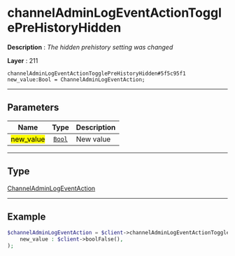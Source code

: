# channelAdminLogEventActionTogglePreHistoryHidden

**Description** : *The hidden prehistory setting was changed*

**Layer** : 211

```tl
channelAdminLogEventActionTogglePreHistoryHidden#5f5c95f1 new_value:Bool = ChannelAdminLogEventAction;
```

---

## Parameters

| Name | Type | Description |
| :---: | :---: | :--- |
| <mark>new_value</mark> | [`Bool`](type/Bool) | New value |

---

## Type

[ChannelAdminLogEventAction](type/ChannelAdminLogEventAction)

---

## Example

```php
$channelAdminLogEventAction = $client->channelAdminLogEventActionTogglePreHistoryHidden(
	new_value : $client->boolFalse(),
);
```